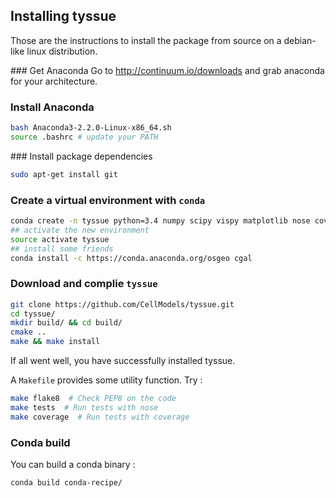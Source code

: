 ## Installing tyssue

Those are the instructions to install the package from source on a debian-like linux distribution.

### Get Anaconda
Go to http://continuum.io/downloads and grab anaconda for your architecture.

### Install Anaconda

```bash
bash Anaconda3-2.2.0-Linux-x86_64.sh
source .bashrc # update your PATH
```

### Install package dependencies

```bash
sudo apt-get install git
```

### Create a virtual environment with `conda`

```bash
conda create -n tyssue python=3.4 numpy scipy vispy matplotlib nose coverage
## activate the new environment
source activate tyssue
## install some friends
conda install -c https://conda.anaconda.org/osgeo cgal
```

### Download and complie `tyssue`

```bash
git clone https://github.com/CellModels/tyssue.git
cd tyssue/
mkdir build/ && cd build/
cmake ..
make && make install
```

If all went well, you have successfully installed tyssue.

A `Makefile` provides some utility function. Try :

```sh
make flake8  # Check PEP8 on the code
make tests  # Run tests with nose
make coverage  # Run tests with coverage
```

### Conda build

You can build a conda binary :

```sh
conda build conda-recipe/
```

